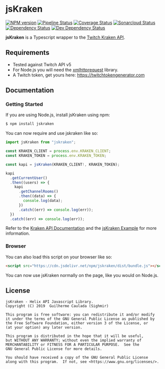 # jsKraken

[npm-url]: https://npmjs.org/package/jskraken
[npm-image]: https://img.shields.io/npm/v/jskraken.svg
[pipeline-image]: https://github.com/Sighmir/jsKraken/workflows/CI/CD/badge.svg
[pipeline-url]: https://github.com/Sighmir/jsKraken/actions?query=workflow%3ACI%2FCD
[coverage-image]: https://codecov.io/gh/Sighmir/jsKraken/graph/badge.svg
[coverage-url]: https://codecov.io/gh/Sighmir/jsKraken
[quality-image]: https://sonarcloud.io/api/project_badges/measure?project=jsKraken&metric=alert_status
[quality-url]: https://sonarcloud.io/dashboard?id=jsKraken
[depstat-url]: https://david-dm.org/Sighmir/jsKraken
[depstat-image]: https://david-dm.org/Sighmir/jsKraken/status.svg
[devdepstat-url]: https://david-dm.org/Sighmir/jsKraken?type=dev
[devdepstat-image]: https://david-dm.org/Sighmir/jsKraken/dev-status.svg

[![NPM version][npm-image]][npm-url]
[![Pipeline Status][pipeline-image]][pipeline-url]
[![Coverage Status][coverage-image]][coverage-url]
[![Sonarcloud Status][quality-image]][quality-url]
[![Dependency Status][depstat-image]][depstat-url]
[![Dev Dependency Status][devdepstat-image]][devdepstat-url]

**jsKraken** is a Typescript wrapper to the [Twitch Kraken API](https://dev.twitch.tv/docs/v5).

## Requirements

- Tested against Twitch API v5
- For Node.js you will need the [xmlhttprequest](https://www.npmjs.com/package/xmlhttprequest) library.
- A Twitch token, get yours here: https://twitchtokengenerator.com

## Documentation

### Getting Started

If you are using Node.js, install jsKraken using npm:

```bash
$ npm install jskraken
```

You can now require and use jskraken like so:

```ts
import jsKraken from "jskraken";

const KRAKEN_CLIENT = process.env.KRAKEN_CLIENT;
const KRAKEN_TOKEN = process.env.KRAKEN_TOKEN;

const kapi = jsKraken(KRAKEN_CLIENT!, KRAKEN_TOKEN);

kapi
  .getCurrentUser()
  .then((users) => {
    kapi
      .getChannelRooms()
      .then((data) => {
        console.log(data);
      })
      .catch((err) => console.log(err));
  })
  .catch((err) => console.log(err));
```

Refer to the [Kraken API Documentation](https://dev.twitch.tv/docs/v5) and the [jsKraken Example](https://github.com/Sighmir/jsKraken/tree/master/example) for more information.

### Browser

You can also load this script on your browser like so:

```html
<script src="https://cdn.jsdelivr.net/npm/jskraken/dist/bundle.js"></script>
```

You can now use jsKraken normally on the page, like you would on Node.js.

## License

```
jsKraken - Helix API Javascript Library.
Copyright (C) 2019  Guilherme Caulada (Sighmir)

This program is free software: you can redistribute it and/or modify
it under the terms of the GNU General Public License as published by
the Free Software Foundation, either version 3 of the License, or
(at your option) any later version.

This program is distributed in the hope that it will be useful,
but WITHOUT ANY WARRANTY; without even the implied warranty of
MERCHANTABILITY or FITNESS FOR A PARTICULAR PURPOSE.  See the
GNU General Public License for more details.

You should have received a copy of the GNU General Public License
along with this program.  If not, see <https://www.gnu.org/licenses/>.
```
